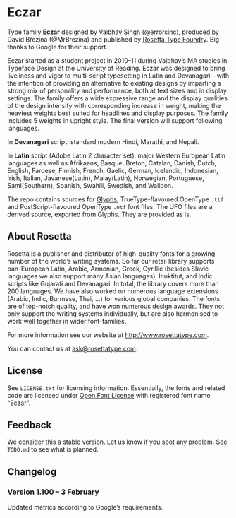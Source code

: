 Eczar
=====

Type family **Eczar** designed by Vaibhav Singh (@errorsinc), produced by David Březina (@MrBrezina) and published by [Rosetta Type Foundry](https://www.rosettatype.com). Big thanks to Google for their support. 

Eczar started as a student project in 2010–11 during Vaibhav’s MA studies in Typeface Design at the University of Reading. Eczar was designed to bring liveliness and vigor to multi-script typesetting in Latin and Devanagari – with the intention of providing an alternative to existing designs by imparting a strong mix of personality and performance, both at text sizes and in display settings. The family offers a wide expressive range and the display qualities of the design intensify with corresponding increase in weight, making the heaviest weights best suited for headlines and display purposes.
The family includes 5 weights in upright style. The final version will support following languages.

In **Devanagari** script: standard modern Hindi, Marathi, and Nepali.

In **Latin** script (Adobe Latin 2 character set): major Western European Latin languages as well as Afrikaans, Basque, Breton, Catalan, Danish, Dutch, English, Faroese, Finnish, French, Gaelic, German, Icelandic, Indonesian, Irish, Italian, Javanese(Latin), Malay(Latin), Norwegian, Portuguese, Sami(Southern), Spanish, Swahili, Swedish, and Walloon.

The repo contains sources for [Glyphs](http://glyphsapp.com), TrueType-flavoured OpenType `.ttf` and PostScript-flavoured OpenType `.otf` font files. The UFO files are a derived source, exported from Glyphs. They are provided as is.

## About Rosetta

Rosetta is a publisher and distributor of high-quality fonts for a growing number of the world’s writing systems. So far our retail library supports pan-European Latin, Arabic, Armenian, Greek, Cyrillic (besides Slavic languages we also support many Asian languages), Inuktitut, and Indic scripts like Gujarati and Devanagari. In total, the library covers more than 200 languages. We have also worked on numerous language extensions (Arabic, Indic, Burmese, Thai, …) for various global companies. The fonts are of top-notch quality, and have won numerous design awards. They not only support the writing systems individually, but are also harmonised to work well together in wider font-families.

For more information see our website at http://www.rosettatype.com.

You can contact us at <ask@rosettatype.com>.

## License

See `LICENSE.txt` for licensing information. Essentially, the fonts and related code are licensed under [Open Font License](http://scripts.sil.org/OFL) with registered font name “Eczar”.

## Feedback

We consider this a stable version. Let us know if you spot any problem. See `TODO.md` to see what is planned.

## Changelog

### Version 1.100 – 3 February

Updated metrics according to Google’s requirements.
